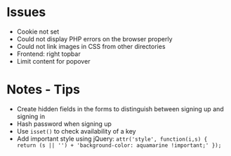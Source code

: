 # Issues
- Cookie not set
- Could not display PHP errors on the browser properly
- Could not link images in CSS from other directories
- Frontend: right topbar
- Limit content for popover

# Notes - Tips
- Create hidden fields in the forms to distinguish between signing up and signing in
- Hash password when signing up
- Use ```isset()``` to check availability of a key
- Add important style using jQuery: ```attr('style', function(i,s) { return (s || '') + 'background-color: aquamarine !important;' });```
